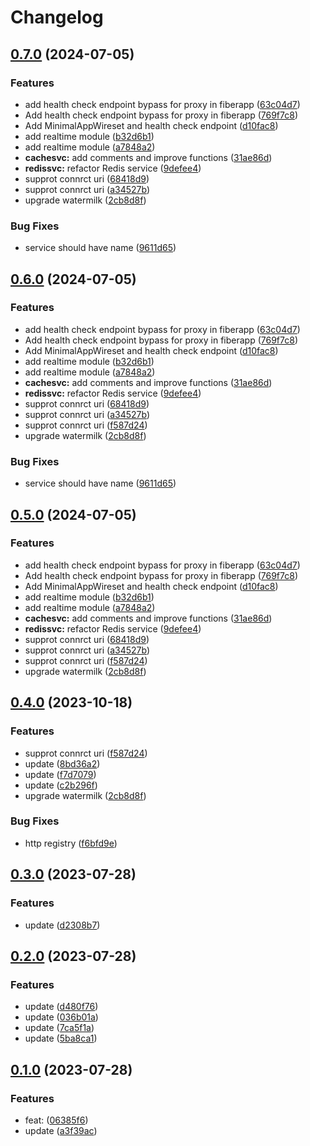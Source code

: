 # Changelog

## [0.7.0](https://github.com/aiocean/wireset/compare/v0.6.0...v0.7.0) (2024-07-05)


### Features

* add health check endpoint bypass for proxy in fiberapp ([63c04d7](https://github.com/aiocean/wireset/commit/63c04d7e295b1de48330be8a7a9124e2aaf7c29f))
* Add health check endpoint bypass for proxy in fiberapp ([769f7c8](https://github.com/aiocean/wireset/commit/769f7c8ea7e93b2da28cb4c58caa287723fa4a75))
* Add MinimalAppWireset and health check endpoint ([d10fac8](https://github.com/aiocean/wireset/commit/d10fac85fe503d11def72981ccea836ba5f77e80))
* add realtime module ([b32d6b1](https://github.com/aiocean/wireset/commit/b32d6b1b30d646ee1872e968f2858c4150a703f5))
* add realtime module ([a7848a2](https://github.com/aiocean/wireset/commit/a7848a2ccba0d727fc5c1f82cfc4e648138d4e3e))
* **cachesvc:** add comments and improve functions ([31ae86d](https://github.com/aiocean/wireset/commit/31ae86d00d32cdbd5f815439748022ed5c990f4a))
* **redissvc:** refactor Redis service ([9defee4](https://github.com/aiocean/wireset/commit/9defee4eff1d2ab5a6a15fcacae75ee775d05dfe))
* supprot connrct uri ([68418d9](https://github.com/aiocean/wireset/commit/68418d9b57226b9fb24744f9add2e12a47fc5487))
* supprot connrct uri ([a34527b](https://github.com/aiocean/wireset/commit/a34527b9edbd60805c481779e9ba8ec9d7632d9d))
* upgrade watermilk ([2cb8d8f](https://github.com/aiocean/wireset/commit/2cb8d8fedf24902662b599412ed56610ee5216aa))


### Bug Fixes

* service should have name ([9611d65](https://github.com/aiocean/wireset/commit/9611d65d84952fd2650b4eb1d7066548dc6010bc))

## [0.6.0](https://github.com/aiocean/wireset/compare/v0.5.0...v0.6.0) (2024-07-05)


### Features

* add health check endpoint bypass for proxy in fiberapp ([63c04d7](https://github.com/aiocean/wireset/commit/63c04d7e295b1de48330be8a7a9124e2aaf7c29f))
* Add health check endpoint bypass for proxy in fiberapp ([769f7c8](https://github.com/aiocean/wireset/commit/769f7c8ea7e93b2da28cb4c58caa287723fa4a75))
* Add MinimalAppWireset and health check endpoint ([d10fac8](https://github.com/aiocean/wireset/commit/d10fac85fe503d11def72981ccea836ba5f77e80))
* add realtime module ([b32d6b1](https://github.com/aiocean/wireset/commit/b32d6b1b30d646ee1872e968f2858c4150a703f5))
* add realtime module ([a7848a2](https://github.com/aiocean/wireset/commit/a7848a2ccba0d727fc5c1f82cfc4e648138d4e3e))
* **cachesvc:** add comments and improve functions ([31ae86d](https://github.com/aiocean/wireset/commit/31ae86d00d32cdbd5f815439748022ed5c990f4a))
* **redissvc:** refactor Redis service ([9defee4](https://github.com/aiocean/wireset/commit/9defee4eff1d2ab5a6a15fcacae75ee775d05dfe))
* supprot connrct uri ([68418d9](https://github.com/aiocean/wireset/commit/68418d9b57226b9fb24744f9add2e12a47fc5487))
* supprot connrct uri ([a34527b](https://github.com/aiocean/wireset/commit/a34527b9edbd60805c481779e9ba8ec9d7632d9d))
* supprot connrct uri ([f587d24](https://github.com/aiocean/wireset/commit/f587d24355ae9907b94bda80ab35751ff261ad6e))
* upgrade watermilk ([2cb8d8f](https://github.com/aiocean/wireset/commit/2cb8d8fedf24902662b599412ed56610ee5216aa))


### Bug Fixes

* service should have name ([9611d65](https://github.com/aiocean/wireset/commit/9611d65d84952fd2650b4eb1d7066548dc6010bc))

## [0.5.0](https://github.com/aiocean/wireset/compare/v0.4.0...v0.5.0) (2024-07-05)


### Features

* add health check endpoint bypass for proxy in fiberapp ([63c04d7](https://github.com/aiocean/wireset/commit/63c04d7e295b1de48330be8a7a9124e2aaf7c29f))
* Add health check endpoint bypass for proxy in fiberapp ([769f7c8](https://github.com/aiocean/wireset/commit/769f7c8ea7e93b2da28cb4c58caa287723fa4a75))
* Add MinimalAppWireset and health check endpoint ([d10fac8](https://github.com/aiocean/wireset/commit/d10fac85fe503d11def72981ccea836ba5f77e80))
* add realtime module ([b32d6b1](https://github.com/aiocean/wireset/commit/b32d6b1b30d646ee1872e968f2858c4150a703f5))
* add realtime module ([a7848a2](https://github.com/aiocean/wireset/commit/a7848a2ccba0d727fc5c1f82cfc4e648138d4e3e))
* **cachesvc:** add comments and improve functions ([31ae86d](https://github.com/aiocean/wireset/commit/31ae86d00d32cdbd5f815439748022ed5c990f4a))
* **redissvc:** refactor Redis service ([9defee4](https://github.com/aiocean/wireset/commit/9defee4eff1d2ab5a6a15fcacae75ee775d05dfe))
* supprot connrct uri ([68418d9](https://github.com/aiocean/wireset/commit/68418d9b57226b9fb24744f9add2e12a47fc5487))
* supprot connrct uri ([a34527b](https://github.com/aiocean/wireset/commit/a34527b9edbd60805c481779e9ba8ec9d7632d9d))
* supprot connrct uri ([f587d24](https://github.com/aiocean/wireset/commit/f587d24355ae9907b94bda80ab35751ff261ad6e))
* upgrade watermilk ([2cb8d8f](https://github.com/aiocean/wireset/commit/2cb8d8fedf24902662b599412ed56610ee5216aa))

## [0.4.0](https://github.com/aiocean/wireset/compare/v0.3.0...v0.4.0) (2023-10-18)


### Features

* supprot connrct uri ([f587d24](https://github.com/aiocean/wireset/commit/f587d24355ae9907b94bda80ab35751ff261ad6e))
* update ([8bd36a2](https://github.com/aiocean/wireset/commit/8bd36a2cb0d6f9734e783c05f0ba404166c8a62a))
* update ([f7d7079](https://github.com/aiocean/wireset/commit/f7d70790e891af430230821bb67b4830c2d0e031))
* update ([c2b296f](https://github.com/aiocean/wireset/commit/c2b296f370a6b4b542c051e7fcfae3db0ab781d0))
* upgrade watermilk ([2cb8d8f](https://github.com/aiocean/wireset/commit/2cb8d8fedf24902662b599412ed56610ee5216aa))


### Bug Fixes

* http registry ([f6bfd9e](https://github.com/aiocean/wireset/commit/f6bfd9e7a280aa3d93cf73824009cd73843323e7))

## [0.3.0](https://github.com/aiocean/wireset/compare/v0.2.0...v0.3.0) (2023-07-28)


### Features

* update ([d2308b7](https://github.com/aiocean/wireset/commit/d2308b759bdf2096ecea6919ed0d0223c2c03e60))

## [0.2.0](https://github.com/aiocean/wireset/compare/v0.1.0...v0.2.0) (2023-07-28)


### Features

* update ([d480f76](https://github.com/aiocean/wireset/commit/d480f76423d088274a1df9f6312fc63641209b95))
* update ([036b01a](https://github.com/aiocean/wireset/commit/036b01a55ddc14adf66ce3f4b4ea7a39cefd48ef))
* update ([7ca5f1a](https://github.com/aiocean/wireset/commit/7ca5f1aea466789081f93d8621f66fdef3f191fa))
* update ([5ba8ca1](https://github.com/aiocean/wireset/commit/5ba8ca1ae65ea821d2840b63853e70da55bb35cd))

## [0.1.0](https://github.com/aiocean/wireset/compare/v0.0.13...v0.1.0) (2023-07-28)


### Features

* feat:  ([06385f6](https://github.com/aiocean/wireset/commit/06385f6174978398f5bf2395ebeb0202988411f8))
* update ([a3f39ac](https://github.com/aiocean/wireset/commit/a3f39ac1f0f7a2f5859b1d454f02272a096fe381))

